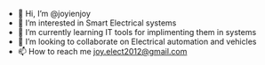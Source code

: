 - 👋 Hi, I’m @joyienjoy
- 👀 I’m interested in Smart Electrical systems
- 🌱 I’m currently learning IT tools for implimenting them in systems
- 💞️ I’m looking to collaborate on Electrical automation and vehicles
- 📫 How to reach me joy.elect2012@gmail.com

<!---
joyienjoy/joyienjoy is a ✨ special ✨ repository because its `README.md` (this file) appears on your GitHub profile.
You can click the Preview link to take a look at your changes.
--->
